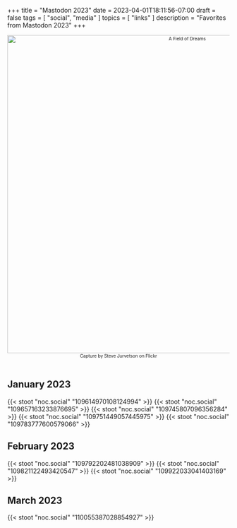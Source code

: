 +++
title = "Mastodon 2023"
date = 2023-04-01T18:11:56-07:00
draft = false
tags = [
  "social",
  "media"
]
topics = [
  "links"
]
description = "Favorites from Mastodon 2023"
+++
<div align="center" style="font-size:x-small"><img src="https://milkfish08.s3.amazonaws.com/photo/blog/40054482212_3d4849f1aa_c.jpg" width="800" height="720" alt="A Field of Dreams"
title="A Field of Dreams" /><br />
Capture by Steve Jurvetson on Flickr</div><br clear="all" />

## January 2023

{{< stoot "noc.social" "109614970108124994" >}}
{{< stoot "noc.social" "109657163233876695" >}}
{{< stoot "noc.social" "109745807096356284" >}}
{{< stoot "noc.social" "109751449057445975" >}}
{{< stoot "noc.social" "109783777600579066" >}}

## February 2023

{{< stoot "noc.social" "109792202481038909" >}}
{{< stoot "noc.social" "109821122493420547" >}}
{{< stoot "noc.social" "109922033041403169" >}}

## March 2023

{{< stoot "noc.social" "110055387028854927" >}}